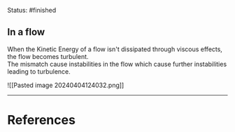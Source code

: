 Status: #finished 
## In a flow 
When the Kinetic Energy of a flow isn't dissipated through viscous effects, the flow becomes turbulent.   
The mismatch cause instabilities in the flow which cause further instabilities leading to turbulence.

![[Pasted image 20240404124032.png]]






---
# References
